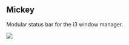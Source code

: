 ## Mickey

Modular status bar for the i3 window manager.

![](http://media.charlesleifer.com/blog/photos/thumbnails/2014-02-19_10.20.26_650x650.jpg)
